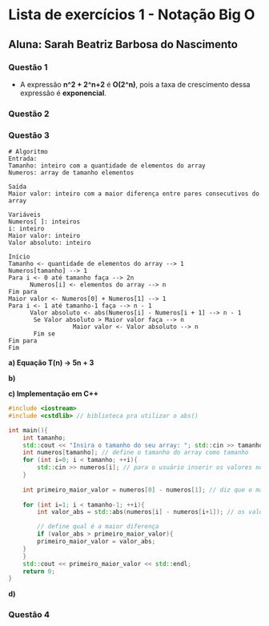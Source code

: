 # Lista de exercícios 1 - Notação Big O
## Aluna: Sarah Beatriz Barbosa do Nascimento
### Questão 1
- A expressão **n^2 + 2^n+2** é **O(2^n)**, pois a taxa de crescimento dessa expressão é **exponencial**.
###  Questão 2
### Questão 3
```
# Algoritmo
Entrada:
Tamanho: inteiro com a quantidade de elementos do array
Numeros: array de tamanho elementos

Saída
Maior valor: inteiro com a maior diferença entre pares consecutivos do array

Variáveis 
Numeros[ ]: inteiros
i: inteiro 
Maior valor: inteiro
Valor absoluto: inteiro

Início
Tamanho <- quantidade de elementos do array --> 1
Numeros[tamanho] --> 1
Para i <- 0 até tamanho faça --> 2n
      Numeros[i] <- elementos do array --> n
Fim para
Maior valor <- Numeros[0] + Numeros[1] --> 1
Para i <- 1 até tamanho-1 faça --> n - 1
      Valor absoluto <- abs(Numeros[i] - Numeros[i + 1] --> n - 1
       Se Valor absoluto > Maior valor faça --> n
                  Maior valor <- Valor absoluto --> n
       Fim se
Fim para
Fim
```

**a) Equação T(n) -> 5n + 3**

**b)**

**c) Implementação em C++**

~~~c++
#include <iostream>
#include <cstdlib> // biblioteca pra utilizar o abs()

int main(){
    int tamanho;
    std::cout << "Insira o tamanho do seu array: "; std::cin >> tamanho; // para inserir o tamanho do array
    int numeros[tamanho]; // define o tamanho do array como tamanho
    for (int i=0; i < tamanho; ++i){
        std::cin >> numeros[i]; // para o usuário inserir os valores no array
    }
    
    int primeiro_maior_valor = numeros[0] - numeros[1]; // diz que o maior valor é a diferença dessa subtração, para fins de comparação
    
    for (int i=1; i < tamanho-1; ++i){
        int valor_abs = std::abs(numeros[i] - numeros[i+1]); // os valores absolutos

        // define qual é a maior diferença
        if (valor_abs > primeiro_maior_valor){
        primeiro_maior_valor = valor_abs;
    }
    }
    std::cout << primeiro_maior_valor << std::endl;
    return 0;
}
~~~

**d)**

### Questão 4



